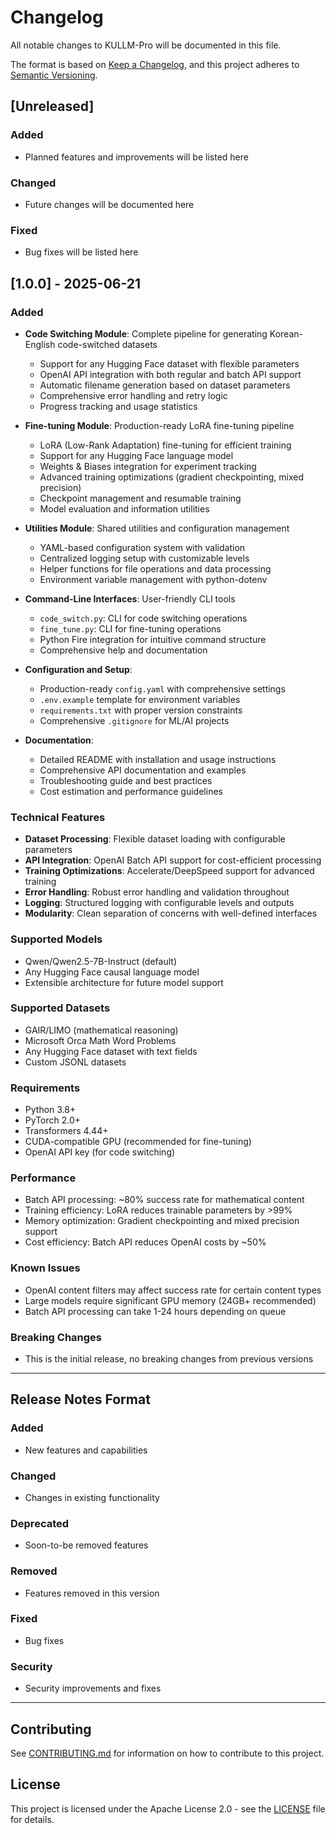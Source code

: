 # Changelog

All notable changes to KULLM-Pro will be documented in this file.

The format is based on [Keep a Changelog](https://keepachangelog.com/en/1.0.0/),
and this project adheres to [Semantic Versioning](https://semver.org/spec/v2.0.0.html).

## [Unreleased]

### Added
- Planned features and improvements will be listed here

### Changed
- Future changes will be documented here

### Fixed
- Bug fixes will be listed here

## [1.0.0] - 2025-06-21

### Added
- **Code Switching Module**: Complete pipeline for generating Korean-English code-switched datasets
  - Support for any Hugging Face dataset with flexible parameters
  - OpenAI API integration with both regular and batch API support
  - Automatic filename generation based on dataset parameters
  - Comprehensive error handling and retry logic
  - Progress tracking and usage statistics
  
- **Fine-tuning Module**: Production-ready LoRA fine-tuning pipeline
  - LoRA (Low-Rank Adaptation) fine-tuning for efficient training
  - Support for any Hugging Face language model
  - Weights & Biases integration for experiment tracking
  - Advanced training optimizations (gradient checkpointing, mixed precision)
  - Checkpoint management and resumable training
  - Model evaluation and information utilities
  
- **Utilities Module**: Shared utilities and configuration management
  - YAML-based configuration system with validation
  - Centralized logging setup with customizable levels
  - Helper functions for file operations and data processing
  - Environment variable management with python-dotenv
  
- **Command-Line Interfaces**: User-friendly CLI tools
  - `code_switch.py`: CLI for code switching operations
  - `fine_tune.py`: CLI for fine-tuning operations
  - Python Fire integration for intuitive command structure
  - Comprehensive help and documentation
  
- **Configuration and Setup**:
  - Production-ready `config.yaml` with comprehensive settings
  - `.env.example` template for environment variables
  - `requirements.txt` with proper version constraints
  - Comprehensive `.gitignore` for ML/AI projects
  
- **Documentation**:
  - Detailed README with installation and usage instructions
  - Comprehensive API documentation and examples
  - Troubleshooting guide and best practices
  - Cost estimation and performance guidelines

### Technical Features
- **Dataset Processing**: Flexible dataset loading with configurable parameters
- **API Integration**: OpenAI Batch API support for cost-efficient processing
- **Training Optimizations**: Accelerate/DeepSpeed support for advanced training
- **Error Handling**: Robust error handling and validation throughout
- **Logging**: Structured logging with configurable levels and outputs
- **Modularity**: Clean separation of concerns with well-defined interfaces

### Supported Models
- Qwen/Qwen2.5-7B-Instruct (default)
- Any Hugging Face causal language model
- Extensible architecture for future model support

### Supported Datasets
- GAIR/LIMO (mathematical reasoning)
- Microsoft Orca Math Word Problems
- Any Hugging Face dataset with text fields
- Custom JSONL datasets

### Requirements
- Python 3.8+
- PyTorch 2.0+
- Transformers 4.44+
- CUDA-compatible GPU (recommended for fine-tuning)
- OpenAI API key (for code switching)

### Performance
- Batch API processing: ~80% success rate for mathematical content
- Training efficiency: LoRA reduces trainable parameters by >99%
- Memory optimization: Gradient checkpointing and mixed precision support
- Cost efficiency: Batch API reduces OpenAI costs by ~50%

### Known Issues
- OpenAI content filters may affect success rate for certain content types
- Large models require significant GPU memory (24GB+ recommended)
- Batch API processing can take 1-24 hours depending on queue

### Breaking Changes
- This is the initial release, no breaking changes from previous versions

---

## Release Notes Format

### Added
- New features and capabilities

### Changed
- Changes in existing functionality

### Deprecated
- Soon-to-be removed features

### Removed
- Features removed in this version

### Fixed
- Bug fixes

### Security
- Security improvements and fixes

---

## Contributing

See [CONTRIBUTING.md](CONTRIBUTING.md) for information on how to contribute to this project.

## License

This project is licensed under the Apache License 2.0 - see the [LICENSE](LICENSE) file for details.
